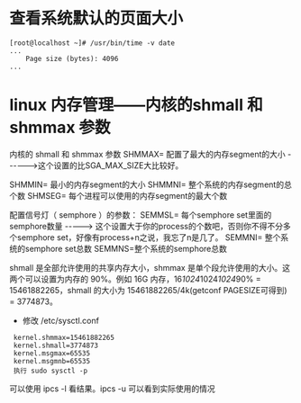 

# 查看系统默认的页面大小

```
[root@localhost ~]# /usr/bin/time -v date
...
    Page size (bytes): 4096
...
```


# linux 内存管理——内核的shmall 和shmmax 参数

内核的 shmall 和 shmmax 参数
SHMMAX= 配置了最大的内存segment的大小 ------>这个设置的比SGA_MAX_SIZE大比较好。

SHMMIN= 最小的内存segment的大小 
SHMMNI= 整个系统的内存segment的总个数 
SHMSEG= 每个进程可以使用的内存segment的最大个数

配置信号灯（ semphore ）的参数：
SEMMSL= 每个semphore set里面的semphore数量 -----> 这个设置大于你的process的个数吧，否则你不得不分多个semphore set，好像有process+n之说，我忘了n是几了。
SEMMNI= 整个系统的semphore set总数
SEMMNS=整个系统的semphore总数

shmall 是全部允许使用的共享内存大小，shmmax 是单个段允许使用的大小。这两个可以设置为内存的 90%。例如 16G 内存，16*1024*1024*1024*90% = 15461882265，shmall 的大小为 15461882265/4k(getconf PAGESIZE可得到) = 3774873。

* 修改 /etc/sysctl.conf
```
 kernel.shmmax=15461882265
 kernel.shmall=3774873
 kernel.msgmax=65535
 kernel.msgmnb=65535
 执行 sudo sysctl -p
```

可以使用 ipcs -l 看结果。ipcs -u 可以看到实际使用的情况



